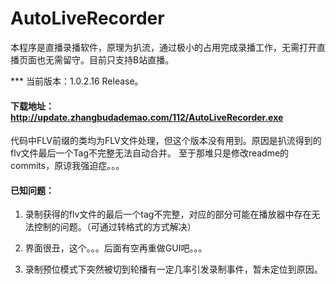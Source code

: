 ﻿# AutoLiveRecorder
本程序是直播录播软件，原理为扒流，通过极小的占用完成录播工作，无需打开直播页面也无需留守。目前只支持B站直播。

*** 当前版本：1.0.2.16 Release。

#### 下载地址：http://update.zhangbudademao.com/112/AutoLiveRecorder.exe

代码中FLV前缀的类均为FLV文件处理，但这个版本没有用到。原因是扒流得到的flv文件最后一个Tag不完整无法自动合并。
至于那堆只是修改readme的commits，原谅我强迫症。。。

#### 已知问题：

1. 录制获得的flv文件的最后一个tag不完整，对应的部分可能在播放器中存在无法控制的问题。（可通过转格式的方式解决）

2. 界面很丑，这个。。。后面有空再重做GUI吧。。。

3. 录制预位模式下突然被切到轮播有一定几率引发录制事件，暂未定位到原因。
